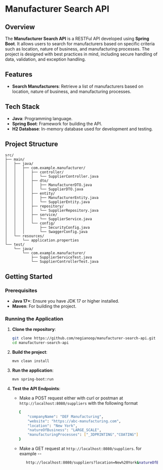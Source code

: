 # Manufacturer Search API

## Overview

The **Manufacturer Search API** is a RESTFul API developed using **Spring Boot**. It allows users to search for manufacturers based on specific criteria such as location, nature of business, and manufacturing processes. The project is designed with best practices in mind, including secure handling of data, validation, and exception handling.

## Features

- **Search Manufacturers**: Retrieve a list of manufacturers based on location, nature of business, and manufacturing processes.

## Tech Stack

- **Java**: Programming language.
- **Spring Boot**: Framework for building the API.
- **H2 Database**: In-memory database used for development and testing.


## Project Structure

```plaintext
src/
├── main/
│   ├── java/
│   │   ├── com.example.manufacturer/
│   │   │   ├── controller/
│   │   │   │   └── SupplierController.java
│   │   │   ├── dto/
│   │   │   │   ├── ManufacturerDTO.java
│   │   │   │   └── SupplierDTO.java
│   │   │   ├── entity/
│   │   │   │   ├── ManufacturerEntity.java
│   │   │   │   └── SupplierEntity.java
│   │   │   ├── repository/
│   │   │   │   └── SupplierRepository.java
│   │   │   ├── service/
│   │   │   │   └── SupplierService.java
│   │   │   └── config/
│   │   │       ├── SecurityConfig.java
│   │   │       └── SwaggerConfig.java
│   └── resources/
│       └── application.properties
└── test/
    └── java/
        └── com.example.manufacturer/
            ├── SupplierServiceTest.java
            └── SupplierControllerTest.java
```

## Getting Started

### Prerequisites

- **Java 17+**: Ensure you have JDK 17 or higher installed.
- **Maven**: For building the project.

### Running the Application

1. **Clone the repository**:
    ```bash
    git clone https://github.com/negianoop/manufacturer-search-api.git
    cd manufacturer-search-api
    ```

2. **Build the project**:
    ```bash
    mvn clean install
    ```

3. **Run the application**:
    ```bash
    mvn spring-boot:run
    ```

4. **Test the API Endpoints**:
    - Make a POST request either with curl or postman at `http://localhost:8080/suppliers` 
     with the following format 
     ```bash
        {
            "companyName": "DEF Manufacturing",
            "website": "https://abc-manufacturing.com",
            "location": "New York",
            "natureOfBusiness": "LARGE_SCALE",
            "manufacturingProcesses": ["_3DPRINTING","COATING"]
        }
     ```

    - Make a GET request at `http://localhost:8080/suppliers`. 
      for example --
      ```bash 
         http://localhost:8080/suppliers?location=New%20York&natureOfBusiness=LARGE_SCALE&manufacturingProcesses=COATING, _3DPRINTING&limit=10
      ```